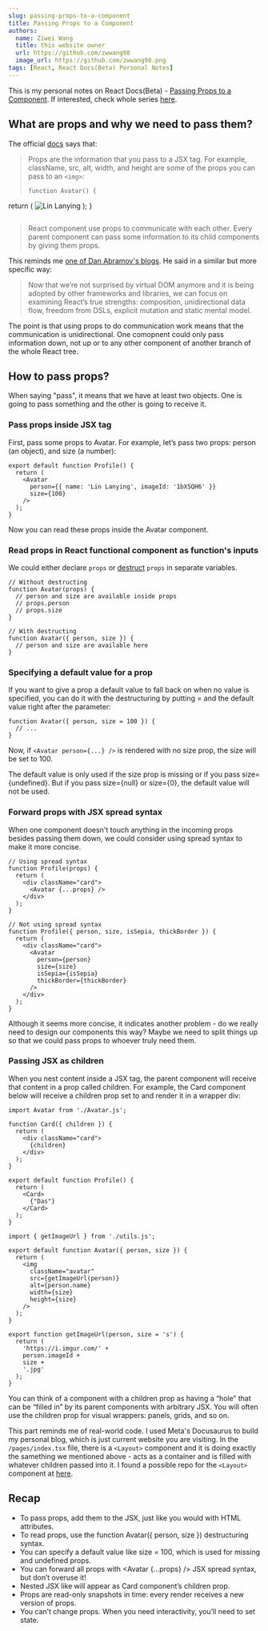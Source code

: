 ```yaml
---
slug: passing-props-to-a-component
title: Passing Props to a Component
authors:
  name: Ziwei Wang
  title: this website owner
  url: https://github.com/zwwang98
  image_url: https://github.com/zwwang98.png
tags: [React, React Docs(Beta) Personal Notes]
---
```


This is my personal notes on React Docs(Beta) - [Passing Props to a Component](https://beta.reactjs.org/learn/passing-props-to-a-component).  If interested, check whole series [here](https://zwwang98.github.io/blog/react-docs-beta-notes).

## What are props and why we need to pass them?
The official [docs](https://beta.reactjs.org/learn/passing-props-to-a-component) says that:
> Props are the information that you pass to a JSX tag. For example, className, src, alt, width, and height are some of the props you can pass to an `<img>`:
> ```
> function Avatar() {
  return (
    <img
      className="avatar"
      src="https://i.imgur.com/1bX5QH6.jpg"
      alt="Lin Lanying"
      width={100}
      height={100}
    />
  );
}
> ```

> React component use props to communicate with each other. Every parent component can pass some information to its child components by giving them props.

This reminds me [one of Dan Abramov's blogs](https://medium.com/@dan_abramov/youre-missing-the-point-of-react-a20e34a51e1a). He said in a similar but more specific way:
> Now that we’re not surprised by virtual DOM anymore and it is being adopted by other frameworks and libraries, we can focus on examining React’s true strengths: composition, unidirectional data flow, freedom from DSLs, explicit mutation and static mental model.

The point is that using props to do communication work means that the communication is unidirectional. One comopnent could only pass information down, not up or to any other component of another branch of the whole React tree.

## How to pass props?
When saying "pass", it means that we have at least two objects. One is going to pass something and the other is going to receive it.

### Pass props inside JSX tag
First, pass some props to Avatar. For example, let’s pass two props: person (an object), and size (a number):
```
export default function Profile() {
  return (
    <Avatar
      person={{ name: 'Lin Lanying', imageId: '1bX5QH6' }}
      size={100}
    />
  );
}
```
Now you can read these props inside the Avatar component.

### Read props in React functional component as function's inputs
We could either declare `props` or [destruct](https://developer.mozilla.org/en-US/docs/Web/JavaScript/Reference/Operators/Destructuring_assignment#Unpacking_fields_from_objects_passed_as_a_function_parameter) `props` in separate variables.
```
// Without destructing
function Avatar(props) {
  // person and size are available inside props
  // props.person
  // props.size
}
```
```
// With destructing
function Avatar({ person, size }) {
  // person and size are available here
}
```

### Specifying a default value for a prop
If you want to give a prop a default value to fall back on when no value is specified, you can do it with the destructuring by putting = and the default value right after the parameter:
```
function Avatar({ person, size = 100 }) {
  // ...
}
```

Now, if `<Avatar person={...} />` is rendered with no size prop, the size will be set to 100.

The default value is only used if the size prop is missing or if you pass size={undefined}. But if you pass size={null} or size={0}, the default value will not be used.

### Forward props with JSX spread syntax
When one component doesn't touch anything in the incoming props besides passing them down, we could consider using spread syntax to make it more concise.
```
// Using spread syntax
function Profile(props) {
  return (
    <div className="card">
      <Avatar {...props} />
    </div>
  );
}
```
```
// Not using spread syntax
function Profile({ person, size, isSepia, thickBorder }) {
  return (
    <div className="card">
      <Avatar
        person={person}
        size={size}
        isSepia={isSepia}
        thickBorder={thickBorder}
      />
    </div>
  );
}
```

Although it seems more concise, it indicates another problem - do we really need to design our components this way?
Maybe we need to split things up so that we could pass props to whoever truly need them.


### Passing JSX as children
When you nest content inside a JSX tag, the parent component will receive that content in a prop called children.
For example, the Card component below will receive a children prop set to <Avatar /> and render it in a wrapper div:
```
import Avatar from './Avatar.js';

function Card({ children }) {
  return (
    <div className="card">
      {children}
    </div>
  );
}

export default function Profile() {
  return (
    <Card>
      {"Das"}
    </Card>
  );
}
```
```
import { getImageUrl } from './utils.js';

export default function Avatar({ person, size }) {
  return (
    <img
      className="avatar"
      src={getImageUrl(person)}
      alt={person.name}
      width={size}
      height={size}
    />
  );
}

```
```
export function getImageUrl(person, size = 's') {
  return (
    'https://i.imgur.com/' +
    person.imageId +
    size +
    '.jpg'
  );
}
```

You can think of a component with a children prop as having a “hole” that can be “filled in” by its parent components with arbitrary JSX. You will often use the children prop for visual wrappers: panels, grids, and so on.

This part reminds me of real-world code. I used Meta's Docusaurus to build my personal blog, which is just current website you are visiting.
In the `/pages/index.tsx` file, there is a `<Layout>` component and it is doing exactly the samething we mentioned above - acts as a container and is filled with whatever children passed into it. I found a possible repo for the `<Layout>` component at [here](https://github.com/facebook/docusaurus/blob/73ee356949e6baf70732c69cf6be8d8919f3f75a/packages/docusaurus-theme-classic/src/theme/Layout/index.tsx).


## Recap
- To pass props, add them to the JSX, just like you would with HTML attributes.
- To read props, use the function Avatar({ person, size }) destructuring syntax.
- You can specify a default value like size = 100, which is used for missing and undefined props.
- You can forward all props with <Avatar {...props} /> JSX spread syntax, but don’t overuse it!
- Nested JSX like <Card><Avatar /></Card> will appear as Card component’s children prop.
- Props are read-only snapshots in time: every render receives a new version of props.
- You can’t change props. When you need interactivity, you’ll need to set state.